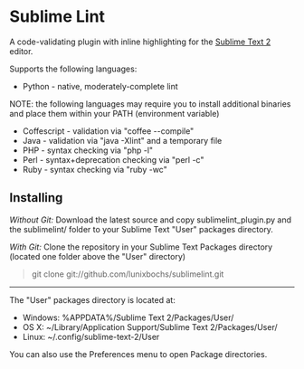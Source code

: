 Sublime Lint
=========

A code-validating plugin with inline highlighting for the [Sublime Text 2](http://sublimetext.com "Sublime Text 2") editor.

Supports the following languages:

* Python - native, moderately-complete lint

NOTE: the following languages may require you to install additional binaries and place them within your PATH (environment variable)

* Coffescript - validation via "coffee --compile"
* Java - validation via "java -Xlint" and a temporary file
* PHP - syntax checking via "php -l"
* Perl - syntax+deprecation checking via "perl -c"
* Ruby - syntax checking via "ruby -wc"
            

Installing
-----

*Without Git:* Download the latest source and copy sublimelint_plugin.py and the sublimelint/ folder to your Sublime Text "User" packages directory.

*With Git:* Clone the repository in your Sublime Text Packages directory (located one folder above the "User" directory)

> git clone git://github.com/lunixbochs/sublimelint.git

----

The "User" packages directory is located at:

* Windows:
    %APPDATA%/Sublime Text 2/Packages/User/
* OS X:
    ~/Library/Application Support/Sublime Text 2/Packages/User/
* Linux:
    ~/.config/sublime-text-2/User

You can also use the Preferences menu to open Package directories.